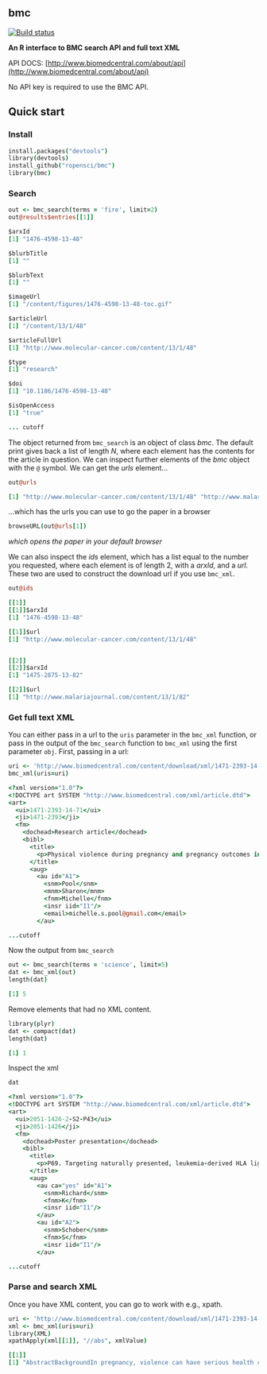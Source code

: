 bmc
---------

[![Build status](https://ci.appveyor.com/api/projects/status/fitnci67m76iy0bg/branch/master)](https://ci.appveyor.com/project/sckott/bmc/branch/master)

**An R interface to BMC search API and full text XML**

API DOCS: [http://www.biomedcentral.com/about/api](http://www.biomedcentral.com/about/api)

No API key is required to use the BMC API.

## Quick start

### Install

```coffee
install.packages("devtools")
library(devtools)
install_github("ropensci/bmc")
library(bmc)
```

### Search

```coffee
out <- bmc_search(terms = 'fire', limit=2)
out@results$entries[[1]]
```

```coffee
$arxId
[1] "1476-4598-13-48"

$blurbTitle
[1] ""

$blurbText
[1] ""

$imageUrl
[1] "/content/figures/1476-4598-13-48-toc.gif"

$articleUrl
[1] "/content/13/1/48"

$articleFullUrl
[1] "http://www.molecular-cancer.com/content/13/1/48"

$type
[1] "research"

$doi
[1] "10.1186/1476-4598-13-48"

$isOpenAccess
[1] "true"

... cutoff
```

The object returned from `bmc_search` is an object of class _bmc_. The default print gives back a list of length _N_, where each element has the contents for the article in question. We can inspect further elements of the _bmc_ object with the `@` symbol. We can get the _urls_ element...

```coffee
out@urls
```

```coffee
[1] "http://www.molecular-cancer.com/content/13/1/48" "http://www.malariajournal.com/content/13/1/82"
```

...which has the urls you can use to go the paper in a browser

```coffee
browseURL(out@urls[1])
```

_which opens the paper in your default browser_

We can also inspect the _ids_ element, which has a list equal to the number you requested, where each element is of length 2, with a _arxId_, and a _url_. These two are used to construct the download url if you use `bmc_xml`.

```coffee
out@ids
```

```coffee
[[1]]
[[1]]$arxId
[1] "1476-4598-13-48"

[[1]]$url
[1] "http://www.molecular-cancer.com/content/13/1/48"


[[2]]
[[2]]$arxId
[1] "1475-2875-13-82"

[[2]]$url
[1] "http://www.malariajournal.com/content/13/1/82"
```

### Get full text XML

You can either pass in a url to the `uris` parameter in the `bmc_xml` function, or pass in the output of the `bmc_search` function to `bmc_xml` using the first parameter `obj`. First, passing in a url:

```coffee
uri <- 'http://www.biomedcentral.com/content/download/xml/1471-2393-14-71.xml'
bmc_xml(uris=uri)
```

```coffee
<?xml version="1.0"?>
<!DOCTYPE art SYSTEM "http://www.biomedcentral.com/xml/article.dtd">
<art>
  <ui>1471-2393-14-71</ui>
  <ji>1471-2393</ji>
  <fm>
    <dochead>Research article</dochead>
    <bibl>
      <title>
        <p>Physical violence during pregnancy and pregnancy outcomes in Ghana</p>
      </title>
      <aug>
        <au id="A1">
          <snm>Pool</snm>
          <mnm>Sharon</mnm>
          <fnm>Michelle</fnm>
          <insr iid="I1"/>
          <email>michelle.s.pool@gmail.com</email>
        </au>

...cutoff
```

Now the output from `bmc_search`

```coffee
out <- bmc_search(terms = 'science', limit=5)
dat <- bmc_xml(out)
length(dat)
```

```coffee
[1] 5
```

Remove elements that had no XML content.

```coffee
library(plyr)
dat <- compact(dat)
length(dat)
```

```coffee
[1] 1
```

Inspect the xml

```coffee
dat
```

```coffee
<?xml version="1.0"?>
<!DOCTYPE art SYSTEM "http://www.biomedcentral.com/xml/article.dtd">
<art>
  <ui>2051-1426-2-S2-P43</ui>
  <ji>2051-1426</ji>
  <fm>
    <dochead>Poster presentation</dochead>
    <bibl>
      <title>
        <p>P69. Targeting naturally presented, leukemia-derived HLA ligands with TCR-transgenic T cells for the treatment of therapy refractory leukemias</p>
      </title>
      <aug>
        <au ca="yes" id="A1">
          <snm>Richard</snm>
          <fnm>K</fnm>
          <insr iid="I1"/>
        </au>
        <au id="A2">
          <snm>Schober</snm>
          <fnm>S</fnm>
          <insr iid="I1"/>
        </au>

...cutoff
```

### Parse and search XML

Once you have XML content, you can go to work with e.g., xpath.

```coffee
uri <- 'http://www.biomedcentral.com/content/download/xml/1471-2393-14-71.xml'
xml <- bmc_xml(uris=uri)
library(XML)
xpathApply(xml[[1]], "//abs", xmlValue)
```

```coffee
[[1]]
[1] "AbstractBackgroundIn pregnancy, violence can have serious health consequences that could affect both mother and child. In Ghana there are limited data on this subject. We sought to assess the relationship between physical violence during pregnancy and pregnancy outcomes (early pregnancy loss, perinatal mortality and neonatal mortality) in Ghana.MethodThe 2008 Ghana Demographic and Health Survey data were used. For the domestic violence module, 2563 women were approached of whom 2442 women completed the module. After excluding missing values and applying the weight factor, 1745 women remained. Logistic regression analysis was performed to assess the relationship between physical violence in pregnancy and adverse pregnancy outcomes with adjustments for potential confounders.ResultsAbout five percent of the women experienced violence during their pregnancy. Physical violence in pregnancy was positively associated with perinatal mortality and neonatal mortality, but not with early pregnancy loss. The differences remained largely unchanged after adjustment for age, parity, education level, wealth status, marital status and place of residence: adjusted odds ratios were 2.32; 95% CI: 1.34-4.01 for perinatal mortality, 1.86; 95% CI: 1.05-3.30 for neonatal mortality and 1.16; 95% CI: 0.60-2.24 for early pregnancy loss.ConclusionOur findings suggest that violence during pregnancy is related to adverse pregnancy outcomes in Ghana. Major efforts are needed to tackle violence during pregnancy. This can be achieved through measures that are directed towards the right target groups. Measures should include education, empowerment and improving socio-economic status of women."
```
